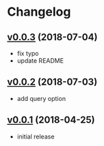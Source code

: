 # Changelog

## [v0.0.3](https://github.com/y-kuno/mackerel-plugin-postgres-table/compare/v0.0.2...v0.0.3) (2018-07-04)

* fix typo
* update README

## [v0.0.2](https://github.com/y-kuno/mackerel-plugin-postgres-table/compare/v0.0.1...v0.0.2) (2018-07-03)

* add query option

## [v0.0.1](https://github.com/mackerel-plugin-postgres-table/releases/tag/v0.0.1) (2018-04-25)

* initial release
